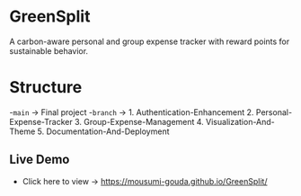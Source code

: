 # GreenSplit
A carbon-aware personal and group expense tracker with reward points for sustainable behavior.
# Structure
-`main` -> Final project
-`branch` -> 1. Authentication-Enhancement
             2. Personal-Expense-Tracker
             3. Group-Expense-Management
             4. Visualization-And-Theme
             5. Documentation-And-Deployment
## Live Demo
- Click here to view -> https://mousumi-gouda.github.io/GreenSplit/
